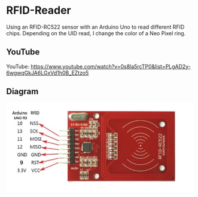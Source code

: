 # RFID-Reader
Using an RFID-RC522 sensor with an Arduino Uno to read different RFID chips. Depending on the UID read, I change the color of a Neo Pixel ring.

## YouTube

YouTube: https://www.youtube.com/watch?v=0s8la5rcTP0&list=PLgAD2y-6wgwqGkJA6LGxVd1h0B_EZtzo5

## Diagram

![Diagram](/RFID-RC522.jpg?raw=true "Diagram")
